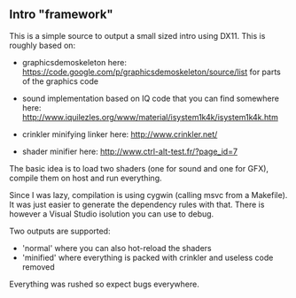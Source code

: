 Intro "framework"
-----------------

This is a simple source to output a small sized intro using DX11.
This is roughly based on:

* graphicsdemoskeleton here:
  https://code.google.com/p/graphicsdemoskeleton/source/list for parts of the
  graphics code

* sound implementation based on IQ code that you can find somewhere here:
  http://www.iquilezles.org/www/material/isystem1k4k/isystem1k4k.htm

* crinkler minifying linker here:
  http://www.crinkler.net/

* shader minifier here:
  http://www.ctrl-alt-test.fr/?page_id=7

The basic idea is to load two shaders (one for sound and one for GFX), compile
them on host and run everything.

Since I was lazy, compilation is using cygwin (calling msvc from a Makefile). It
was just easier to generate the dependency rules with that. There is however a
Visual Studio isolution you can use to debug.

Two outputs are supported:
* 'normal' where you can also hot-reload the shaders
* 'minified' where everything is packed with crinkler and useless code removed

Everything was rushed so expect bugs everywhere.

